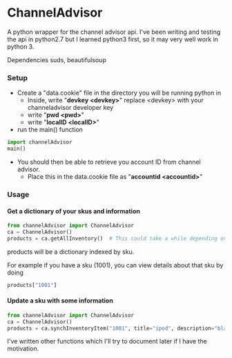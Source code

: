 # ChannelAdvisor
A python wrapper for the channel advisor api.
I've been writing and testing the api in python2.7 but I learned python3 first, so it may very well work in python 3.

Dependencies
    suds, beautifulsoup
    
### Setup
- Create a "data.cookie" file in the directory you will be running python in
  - Inside, write "**devkey \<devkey>**" replace \<devkey> with your channeladvisor developer key
  - write "**pwd \<pwd>**"
  - write "**localID \<localID>**"
- run the main() function
```python
import channelAdvisor
main()
```
- You should then be able to retrieve you account ID from channel advisor.
  - Place this in the data.cookie file as "**accountid \<accountid>**"

### Usage
#### Get a dictionary of your skus and information
```python
from channelAdvisor import ChannelAdvisor
ca = ChannelAdvisor()
products = ca.getAllInventory()  # This could take a while depending on how many skus you have.
```
products will be a dictionary indexed by sku.

For example if you have a sku (1001), you can view details about that sku by doing
```python
products["1001"]
```
#### Update a sku with some information
```python
from channelAdvisor import ChannelAdvisor
ca = ChannelAdvisor()
products = ca.synchInventoryItem("1001", title="ipod", description="black 32gb ipod", upc="########")
```

I've written other functions which I'll try to document later if I have the motivation.